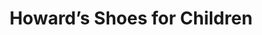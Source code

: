 ---
title: "Howard’s Shoes for Children"
url: /palo-alto/howards-shoes-for-children/
shop: Schuhe
---